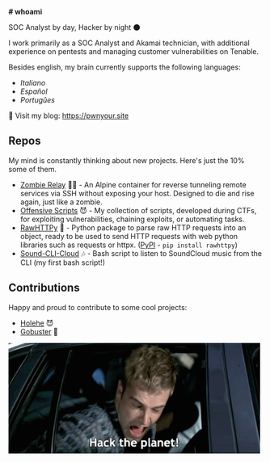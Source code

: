 **# whoami**

SOC Analyst by day, Hacker by night 🌑

I work primarily as a SOC Analyst and Akamai technician, with additional experience on pentests and managing customer vulnerabilities on Tenable.

Besides english, my brain currently supports the following languages: 
- *Italiano*
- *Español*
- *Portugûes*

👾 Visit my blog: https://pwnyour.site

## Repos

My mind is constantly thinking about new projects. Here's just the 10% some of them.

- [Zombie Relay](https://github.com/byt3loss/ZombieRelay) 🧟‍♀️ - An Alpine container for reverse tunneling remote services via SSH without exposing your host. Designed to die and rise again, just like a zombie.
- [Offensive Scripts](https://github.com/byt3loss/OffensiveScripts) 😈 - My collection of scripts, developed during CTFs, for exploiting vulnerabilities, chaining exploits, or automating tasks.
- [RawHTTPy](https://github.com/byt3loss/RawHTTPy) 🥑 - Python package to parse raw HTTP requests into an object, ready to be used to send HTTP requests with web python libraries such as requests or httpx. ([PyPI](https://pypi.org/project/rawhttpy/) - `pip install rawhttpy`)
- [Sound-CLI-Cloud](https://github.com/byt3loss/sound-cli-cloud) 🎶 - Bash script to listen to SoundCloud music from the CLI (my first bash script!)

## Contributions

Happy and proud to contribute to some cool projects:
- [Holehe](https://github.com/megadose/holehe) 😈 
- [Gobuster](https://github.com/OJ/gobuster) 👻

![](banner.gif)
